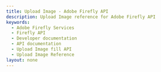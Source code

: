 ```yaml
---
title: Upload Image - Adobe Firefly API
description: Upload Image reference for Adobe Firefly API
keywords:
  - Adobe Firefly Services
  - Firefly API
  - Developer documentation
  - API documentation
  - Upload Image fill API
  - Upload Image Reference
layout: none
---
```


<RedoclyAPIBlock src="/firefly-services/docs/upload_image_async_v3.json" width="600px" disableSidebar />